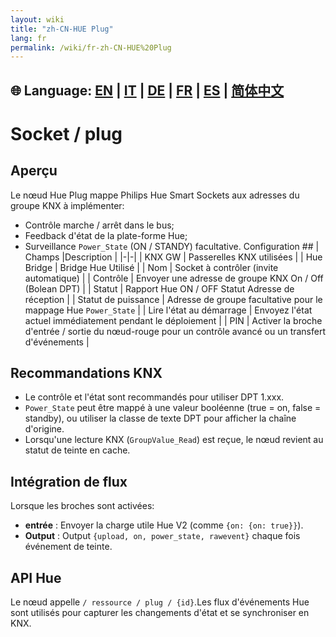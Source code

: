 ```yaml
---
layout: wiki
title: "zh-CN-HUE Plug"
lang: fr
permalink: /wiki/fr-zh-CN-HUE%20Plug
---
```

🌐 Language: [EN](https://supergiovane.github.io/node-red-contrib-knx-ultimate/wiki/HUE%20Plug) | [IT](https://supergiovane.github.io/node-red-contrib-knx-ultimate/wiki/it-HUE%20Plug) | [DE](https://supergiovane.github.io/node-red-contrib-knx-ultimate/wiki/de-HUE%20Plug) | [FR](https://supergiovane.github.io/node-red-contrib-knx-ultimate/wiki/fr-HUE%20Plug) | [ES](https://supergiovane.github.io/node-red-contrib-knx-ultimate/wiki/es-HUE%20Plug) | [简体中文](https://supergiovane.github.io/node-red-contrib-knx-ultimate/wiki/zh-CN-HUE%20Plug)
---
# Socket / plug
## Aperçu
Le nœud Hue Plug mappe Philips Hue Smart Sockets aux adresses du groupe KNX à implémenter:
- Contrôle marche / arrêt dans le bus;
- Feedback d'état de la plate-forme Hue;
- Surveillance `Power_State` (ON / STANDY) facultative.
Configuration ##
| Champs |Description |
|-|-|
| KNX GW | Passerelles KNX utilisées |
| Hue Bridge | Bridge Hue Utilisé |
| Nom | Socket à contrôler (invite automatique) |
| Contrôle | Envoyer une adresse de groupe KNX On / Off (Bolean DPT) |
| Statut | Rapport Hue ON / OFF Statut Adresse de réception |
| Statut de puissance | Adresse de groupe facultative pour le mappage Hue `Power_State` |
| Lire l'état au démarrage | Envoyez l'état actuel immédiatement pendant le déploiement |
| PIN | Activer la broche d'entrée / sortie du nœud-rouge pour un contrôle avancé ou un transfert d'événements |
## Recommandations KNX
- Le contrôle et l'état sont recommandés pour utiliser DPT 1.xxx.
- `Power_State` peut être mappé à une valeur booléenne (true = on, false = standby), ou utiliser la classe de texte DPT pour afficher la chaîne d'origine.
- Lorsqu'une lecture KNX (`GroupValue_Read`) est reçue, le nœud revient au statut de teinte en cache.
## Intégration de flux
Lorsque les broches sont activées:
- **entrée** : Envoyer la charge utile Hue V2 (comme `{on: {on: true}}`).
- **Output** : Output `{upload, on, power_state, rawevent}` chaque fois événement de teinte.
## API Hue
Le nœud appelle `/ ressource / plug / {id}`.Les flux d'événements Hue sont utilisés pour capturer les changements d'état et se synchroniser en KNX.
